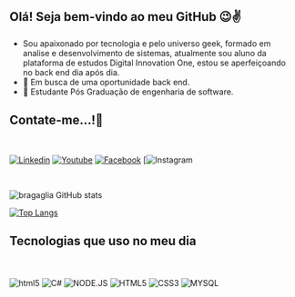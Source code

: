 ## Olá! Seja bem-vindo ao meu GitHub 😉✌️
- Sou apaixonado por tecnologia e pelo universo geek, formado em analise e desenvolvimento de sistemas, atualmente sou aluno da plataforma de estudos Digital Innovation One, estou se aperfeiçoando no back end dia após dia.
- 🔭 Em busca de uma oportunidade back end.
- 🌱 Estudante Pós Graduação de engenharia de software.

## Contate-me...!🤝
</div><br/>

[![Linkedin](https://img.shields.io/badge/LinkedIn-0077B5?style=for-the-badge&logo=linkedin&logoColor=white)](https://www.linkedin.com/in/rone-bragaglia-a6aa60157/)
[![Youtube](https://img.shields.io/badge/YouTube-FF0000?style=for-the-badge&logo=youtube&logoColor=white)](https://www.youtube.com/@ronebragaglia23)
[![Facebook](https://img.shields.io/badge/Facebook-1877F2?style=for-the-badge&logo=facebook&logoColor=white)](https://www.facebook.com/rone.bragaglia?mibextid=ZbWKwL)
[![Instagram](https://img.shields.io/badge/Instagram-E4405F?style=for-the-badge&logo=instagram&logoColor=white)
</div><br/>

![bragaglia GitHub stats](https://github-readme-stats.vercel.app/api?username=Ronbragaglia&show_icons=true&theme=dracula)

[![Top Langs](https://github-readme-stats.vercel.app/api/top-langs/?username=Ronbragaglia)](https://github.com/Ronbragaglia/github-readme-stats)

## Tecnologias que uso no meu dia
</div><br/>
<div style="display: inline_block"><br/>
<img align="center" alt="html5" src="https://img.shields.io/badge/JavaScript-F7DF1E?style=for-the-badge&logo=javascript&logoColor=black" />
<img align="center" alt="C#" src=https://img.shields.io/badge/C%23-239120?style=for-the-badge&logo=c-sharp&logoColor=white />
<img align="center" alt="NODE.JS" src=https://img.shields.io/badge/Node.js-43853D?style=for-the-badge&logo=node.js&logoColor=white />
<img align="center" alt="HTML5" src=https://img.shields.io/badge/HTML5-E34F26?style=for-the-badge&logo=html5&logoColor=white />
<img align="center" alt="CSS3" src=https://img.shields.io/badge/CSS3-1572B6?style=for-the-badge&logo=css3&logoColor=white />
<img align="center" alt="MYSQL" src=https://img.shields.io/badge/MySQL-00000F?style=for-the-badge&logo=mysql&logoColor=white />
</div><br/>


